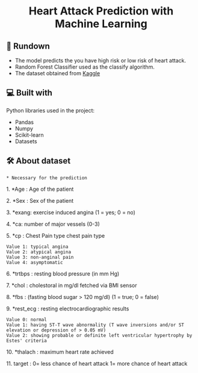<div align ="center" id="toc">
  <ul style="list-style: none">
    <summary>
      <h1 align="center" id="title">Heart Attack Prediction with Machine Learning</h1>
    </summary>
  </ul>
</div>

<h2>🧐 Rundown</h2>

*   The model predicts the you have high risk or low risk of heart attack.
*   Random Forest Classifier used as the classify algorithm.
*   The dataset obtained from [Kaggle](https://www.kaggle.com/datasets/rashikrahmanpritom/heart-attack-analysis-prediction-dataset)


  
<h2>💻 Built with</h2>

Python libraries used in the project:

*   Pandas
*   Numpy
*   Scikit-learn
*   Datasets


<h2>🛠️ About dataset</h2>

```
* Necessary for the prediction
```


<p>1. *Age : Age of the patient</p>

<p>2. *Sex : Sex of the patient</p>

<p>3. *exang: exercise induced angina (1 = yes; 0 = no)</p>

<p>4. *ca: number of major vessels (0-3)</p>

<p>5. *cp : Chest Pain type chest pain type</p>

```
Value 1: typical angina
Value 2: atypical angina
Value 3: non-anginal pain
Value 4: asymptomatic
```

<p>6. *trtbps : resting blood pressure (in mm Hg)</p>

<p>7. *chol : cholestoral in mg/dl fetched via BMI sensor</p>

<p>8. *fbs : (fasting blood sugar &gt; 120 mg/dl) (1 = true; 0 = false)</p>

<p>9. *rest_ecg : resting electrocardiographic results</p>

```
Value 0: normal
Value 1: having ST-T wave abnormality (T wave inversions and/or ST elevation or depression of > 0.05 mV)
Value 2: showing probable or definite left ventricular hypertrophy by Estes' criteria
```

<p>10. *thalach : maximum heart rate achieved</p>

<p>11. target : 0= less chance of heart attack 1= more chance of heart attack</p>
